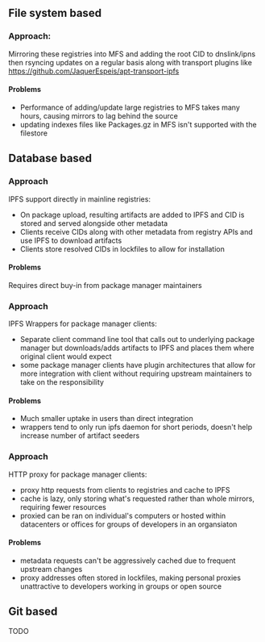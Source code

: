 ## File system based

### Approach:

Mirroring these registries into MFS and adding the root CID to dnslink/ipns then rsyncing updates on a regular basis along with transport plugins like https://github.com/JaquerEspeis/apt-transport-ipfs

#### Problems

- Performance of adding/update large registries to MFS takes many hours, causing mirrors to lag behind the source
- updating indexes files like Packages.gz in MFS isn't supported with the filestore

## Database based

### Approach

IPFS support directly in mainline registries:

- On package upload, resulting artifacts are added to IPFS and CID is stored and served alongside other metadata
- Clients receive CIDs along with other metadata from registry APIs and use IPFS to download artifacts
- Clients store resolved CIDs in lockfiles to allow for installation

#### Problems

Requires direct buy-in from package manager maintainers

### Approach

IPFS Wrappers for package manager clients:

- Separate client command line tool that calls out to underlying package manager but downloads/adds artifacts to IPFS and places them where original client would expect
- some package manager clients have plugin architectures that allow for more integration with client without requiring upstream maintainers to take on the responsibility

#### Problems

- Much smaller uptake in users than direct integration
- wrappers tend to only run ipfs daemon for short periods, doesn't help increase number of artifact seeders

### Approach

HTTP proxy for package manager clients:

- proxy http requests from clients to registries and cache to IPFS
- cache is lazy, only storing what's requested rather than whole mirrors, requiring fewer resources
- proxied can be ran on individual's computers or hosted within datacenters or offices for groups of developers in an organsiaton

#### Problems

- metadata requests can't be aggressively cached due to frequent upstream changes
- proxy addresses often stored in lockfiles, making personal proxies unattractive to developers working in groups or open source

## Git based

TODO
